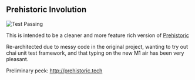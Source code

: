 ## Prehistoric Involution

![Test Passing](https://github.com/Aperocky/prehistoric-simulation/workflows/Unit%20Tests/badge.svg)

This is intended to be a cleaner and more feature rich version of [Prehistoric](https://github.com/Aperocky/prehistoric)

Re-architected due to messy code in the original project, wanting to try out chai unit test framework, and that typing on the new M1 air has been very pleasant.

Preliminary peek: http://prehistoric.tech
